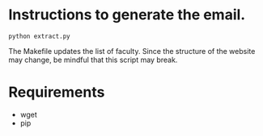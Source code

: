 # Instructions to generate the email.

```
python extract.py
```

The Makefile updates the list of faculty. Since the structure of the website may change, be mindful that this script may break. 

# Requirements

* wget
* pip